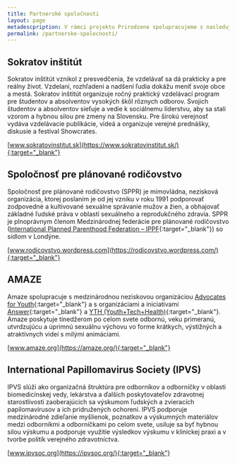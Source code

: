 ```yaml
---
title: Partnerské spoločnosti
layout: page
metadescpription: V rámci projektu Prirodzene spolupracujeme s nasledujúcimi spoločnosťami.
permalink: /partnerske-spolocnosti/
---
```

## **Sokratov inštitút**

Sokratov inštitút vznikol z presvedčenia, že vzdelávať sa dá prakticky a pre reálny život. Vzdelaní, rozhľadení a nadšení ľudia dokážu meniť svoje obce a mestá. Sokratov inštitút organizuje ročný praktický vzdelávací program pre študentov a absolventov vysokých škôl rôznych odborov. Svojich študentov a absolventov sieťuje a vedie k sociálnemu líderstvu, aby sa stali vzorom a hybnou silou pre zmeny na Slovensku. Pre širokú verejnosť vydáva vzdelávacie publikácie, videá a organizuje verejné prednášky, diskusie a festival Showcrates.

[www.sokratovinstitut.sk](https://www.sokratovinstitut.sk/){:target="_blank"}    

## **Spoločnosť pre plánované rodičovstvo**

Spoločnosť pre plánované rodičovstvo (SPPR) je mimovládna, nezisková organizácia, ktorej poslaním je od jej vzniku v roku 1991 podporovať zodpovedné a kultivované sexuálne správanie mužov a žien, a obhajovať základné ľudské práva v oblasti sexuálneho a reprodukčného zdravia. SPPR je plnoprávnym členom Medzinárodnej federácie pre plánované rodičovstvo ([International Planned Parenthood Federation – IPPF](https://www.ippf.org/){:target="_blank"}) so sídlom v Londýne.  

[www.rodicovstvo.wordpress.com](https://rodicovstvo.wordpress.com/){:target="_blank"}  

## **AMAZE**

Amaze spolupracuje s medzinárodnou neziskovou organizáciou [Advocates for Youth](https://www.advocatesforyouth.org/){:target="_blank"} a s organizáciami a iniciatívami [Answer](https://answer.rutgers.edu/){:target="_blank"} a [YTH (Youth+Tech+Health)](https://yth.org/){:target="_blank"}. Amaze poskytuje tínedžerom po celom svete odbornú, veku primeranú, utvrdzujúcu a úprimnú sexuálnu výchovu vo forme krátkych, výstižných a atraktívnych videí s milými animáciami.  

[www.amaze.org](https://amaze.org/){:target="_blank"}  

## **International Papillomavirus Society (IPVS)**

IPVS slúži ako organizačná štruktúra pre odborníkov a odborníčky v oblasti biomedicínskej vedy, lekárstva a ďalších poskytovateľov zdravotnej starostlivosti zaoberajúcich sa výskumom ľudských a zvieracích papilomavírusov a ich pridružených ochorení. IPVS podporuje medzinárodné zdieľanie myšlienok, poznatkov a výskumných materiálov medzi odborníkmi a odborníčkami po celom svete, usiluje sa byť hybnou silou výskumu a podporuje využitie výsledkov výskumu v klinickej praxi a v tvorbe politík verejného zdravotníctva.  

[www.ipvsoc.org](https://ipvsoc.org/){:target="_blank"}